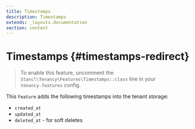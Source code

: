 ```yaml
---
title: Timestamps
description: Timestamps
extends: _layouts.documentation
section: content
---
```


# Timestamps {#timestamps-redirect}

> To enable this feature, uncomment the `Stancl\Tenancy\Features\Timestamps::class` line in your `tenancy.features` config.

This `Feature` adds the following timestamps into the tenant storage:

- `created_at`
- `updated_at`
- `deleted_at` - for soft deletes
